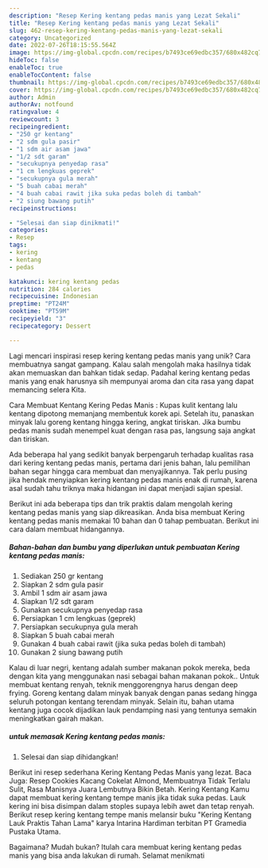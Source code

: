```yaml
---
description: "Resep Kering kentang pedas manis yang Lezat Sekali"
title: "Resep Kering kentang pedas manis yang Lezat Sekali"
slug: 462-resep-kering-kentang-pedas-manis-yang-lezat-sekali
category: Uncategorized
date: 2022-07-26T18:15:55.564Z
image: https://img-global.cpcdn.com/recipes/b7493ce69edbc357/680x482cq70/kering-kentang-pedas-manis-foto-resep-utama.jpg
hideToc: false
enableToc: true
enableTocContent: false
thumbnail: https://img-global.cpcdn.com/recipes/b7493ce69edbc357/680x482cq70/kering-kentang-pedas-manis-foto-resep-utama.jpg
cover: https://img-global.cpcdn.com/recipes/b7493ce69edbc357/680x482cq70/kering-kentang-pedas-manis-foto-resep-utama.jpg
author: Admin
authorAv: notfound
ratingvalue: 4
reviewcount: 3
recipeingredient:
- "250 gr kentang"
- "2 sdm gula pasir"
- "1 sdm air asam jawa"
- "1/2 sdt garam"
- "secukupnya penyedap rasa"
- "1 cm lengkuas geprek"
- "secukupnya gula merah"
- "5 buah cabai merah"
- "4 buah cabai rawit jika suka pedas boleh di tambah"
- "2 siung bawang putih"
recipeinstructions:

- "Selesai dan siap dinikmati!"
categories:
- Resep
tags:
- kering
- kentang
- pedas

katakunci: kering kentang pedas 
nutrition: 284 calories
recipecuisine: Indonesian
preptime: "PT24M"
cooktime: "PT59M"
recipeyield: "3"
recipecategory: Dessert

---
```





Lagi mencari inspirasi resep kering kentang pedas manis yang unik? Cara membuatnya sangat gampang. Kalau salah mengolah maka hasilnya tidak akan memuaskan dan bahkan tidak sedap. Padahal kering kentang pedas manis yang enak harusnya sih mempunyai aroma dan cita rasa yang dapat memancing selera Kita.





Cara Membuat Kentang Kering Pedas Manis : Kupas kulit kentang lalu kentang dipotong memanjang membentuk korek api. Setelah itu, panaskan minyak lalu goreng kentang hingga kering, angkat tiriskan. Jika bumbu pedas manis sudah menempel kuat dengan rasa pas, langsung saja angkat dan tiriskan.

Ada beberapa hal yang sedikit banyak berpengaruh terhadap kualitas rasa dari kering kentang pedas manis, pertama dari jenis bahan, lalu pemilihan bahan segar hingga cara membuat dan menyajikannya. Tak perlu pusing jika hendak menyiapkan kering kentang pedas manis enak di rumah, karena asal sudah tahu triknya maka hidangan ini dapat menjadi sajian spesial.






Berikut ini ada beberapa tips dan trik praktis dalam mengolah kering kentang pedas manis yang siap dikreasikan. Anda bisa membuat Kering kentang pedas manis memakai 10 bahan dan 0 tahap pembuatan. Berikut ini cara dalam membuat hidangannya.

<!--inarticleads1-->

##### Bahan-bahan dan bumbu yang diperlukan untuk pembuatan Kering kentang pedas manis:

1. Sediakan 250 gr kentang
1. Siapkan 2 sdm gula pasir
1. Ambil 1 sdm air asam jawa
1. Siapkan 1/2 sdt garam
1. Gunakan secukupnya penyedap rasa
1. Persiapkan 1 cm lengkuas (geprek)
1. Persiapkan secukupnya gula merah
1. Siapkan 5 buah cabai merah
1. Gunakan 4 buah cabai rawit (jika suka pedas boleh di tambah)
1. Gunakan 2 siung bawang putih


Kalau di luar negri, kentang adalah sumber makanan pokok mereka, beda dengan kita yang menggunakan nasi sebagai bahan makanan pokok.. Untuk membuat kentang renyah, teknik menggorengnya harus dengan deep frying. Goreng kentang dalam minyak banyak dengan panas sedang hingga seluruh potongan kentang terendam minyak. Selain itu, bahan utama kentang juga cocok dijadikan lauk pendamping nasi yang tentunya semakin meningkatkan gairah makan. 

<!--inarticleads2-->

#####  untuk memasak Kering kentang pedas manis:


1. Selesai dan siap dihidangkan!

Berikut ini resep sederhana Kering Kentang Pedas Manis yang lezat. Baca Juga: Resep Cookies Kacang Cokelat Almond, Membuatnya Tidak Terlalu Sulit, Rasa Manisnya Juara Lembutnya Bikin Betah. Kering Kentang Kamu dapat membuat kering kentang tempe manis jika tidak suka pedas. Lauk kering ini bisa disimpan dalam stoples supaya lebih awet dan tetap renyah. Berikut resep kering kentang tempe manis melansir buku &#34;Kering Kentang Lauk Praktis Tahan Lama&#34; karya Intarina Hardiman terbitan PT Gramedia Pustaka Utama. 

Bagaimana? Mudah bukan? Itulah cara membuat kering kentang pedas manis yang bisa anda lakukan di rumah. Selamat menikmati
